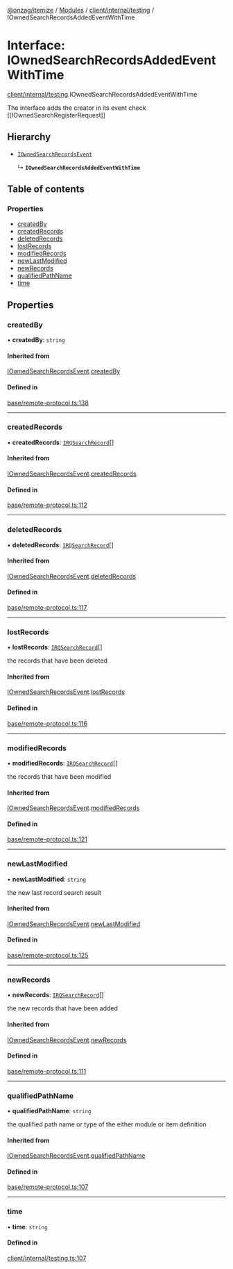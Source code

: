 [@onzag/itemize](../README.md) / [Modules](../modules.md) / [client/internal/testing](../modules/client_internal_testing.md) / IOwnedSearchRecordsAddedEventWithTime

# Interface: IOwnedSearchRecordsAddedEventWithTime

[client/internal/testing](../modules/client_internal_testing.md).IOwnedSearchRecordsAddedEventWithTime

The interface adds the creator in its event
check [[IOwnedSearchRegisterRequest]]

## Hierarchy

- [`IOwnedSearchRecordsEvent`](base_remote_protocol.IOwnedSearchRecordsEvent.md)

  ↳ **`IOwnedSearchRecordsAddedEventWithTime`**

## Table of contents

### Properties

- [createdBy](client_internal_testing.IOwnedSearchRecordsAddedEventWithTime.md#createdby)
- [createdRecords](client_internal_testing.IOwnedSearchRecordsAddedEventWithTime.md#createdrecords)
- [deletedRecords](client_internal_testing.IOwnedSearchRecordsAddedEventWithTime.md#deletedrecords)
- [lostRecords](client_internal_testing.IOwnedSearchRecordsAddedEventWithTime.md#lostrecords)
- [modifiedRecords](client_internal_testing.IOwnedSearchRecordsAddedEventWithTime.md#modifiedrecords)
- [newLastModified](client_internal_testing.IOwnedSearchRecordsAddedEventWithTime.md#newlastmodified)
- [newRecords](client_internal_testing.IOwnedSearchRecordsAddedEventWithTime.md#newrecords)
- [qualifiedPathName](client_internal_testing.IOwnedSearchRecordsAddedEventWithTime.md#qualifiedpathname)
- [time](client_internal_testing.IOwnedSearchRecordsAddedEventWithTime.md#time)

## Properties

### createdBy

• **createdBy**: `string`

#### Inherited from

[IOwnedSearchRecordsEvent](base_remote_protocol.IOwnedSearchRecordsEvent.md).[createdBy](base_remote_protocol.IOwnedSearchRecordsEvent.md#createdby)

#### Defined in

[base/remote-protocol.ts:138](https://github.com/onzag/itemize/blob/59702dd5/base/remote-protocol.ts#L138)

___

### createdRecords

• **createdRecords**: [`IRQSearchRecord`](rq_querier.IRQSearchRecord.md)[]

#### Inherited from

[IOwnedSearchRecordsEvent](base_remote_protocol.IOwnedSearchRecordsEvent.md).[createdRecords](base_remote_protocol.IOwnedSearchRecordsEvent.md#createdrecords)

#### Defined in

[base/remote-protocol.ts:112](https://github.com/onzag/itemize/blob/59702dd5/base/remote-protocol.ts#L112)

___

### deletedRecords

• **deletedRecords**: [`IRQSearchRecord`](rq_querier.IRQSearchRecord.md)[]

#### Inherited from

[IOwnedSearchRecordsEvent](base_remote_protocol.IOwnedSearchRecordsEvent.md).[deletedRecords](base_remote_protocol.IOwnedSearchRecordsEvent.md#deletedrecords)

#### Defined in

[base/remote-protocol.ts:117](https://github.com/onzag/itemize/blob/59702dd5/base/remote-protocol.ts#L117)

___

### lostRecords

• **lostRecords**: [`IRQSearchRecord`](rq_querier.IRQSearchRecord.md)[]

the records that have been deleted

#### Inherited from

[IOwnedSearchRecordsEvent](base_remote_protocol.IOwnedSearchRecordsEvent.md).[lostRecords](base_remote_protocol.IOwnedSearchRecordsEvent.md#lostrecords)

#### Defined in

[base/remote-protocol.ts:116](https://github.com/onzag/itemize/blob/59702dd5/base/remote-protocol.ts#L116)

___

### modifiedRecords

• **modifiedRecords**: [`IRQSearchRecord`](rq_querier.IRQSearchRecord.md)[]

the records that have been modified

#### Inherited from

[IOwnedSearchRecordsEvent](base_remote_protocol.IOwnedSearchRecordsEvent.md).[modifiedRecords](base_remote_protocol.IOwnedSearchRecordsEvent.md#modifiedrecords)

#### Defined in

[base/remote-protocol.ts:121](https://github.com/onzag/itemize/blob/59702dd5/base/remote-protocol.ts#L121)

___

### newLastModified

• **newLastModified**: `string`

the new last record search result

#### Inherited from

[IOwnedSearchRecordsEvent](base_remote_protocol.IOwnedSearchRecordsEvent.md).[newLastModified](base_remote_protocol.IOwnedSearchRecordsEvent.md#newlastmodified)

#### Defined in

[base/remote-protocol.ts:125](https://github.com/onzag/itemize/blob/59702dd5/base/remote-protocol.ts#L125)

___

### newRecords

• **newRecords**: [`IRQSearchRecord`](rq_querier.IRQSearchRecord.md)[]

the new records that have been added

#### Inherited from

[IOwnedSearchRecordsEvent](base_remote_protocol.IOwnedSearchRecordsEvent.md).[newRecords](base_remote_protocol.IOwnedSearchRecordsEvent.md#newrecords)

#### Defined in

[base/remote-protocol.ts:111](https://github.com/onzag/itemize/blob/59702dd5/base/remote-protocol.ts#L111)

___

### qualifiedPathName

• **qualifiedPathName**: `string`

the qualified path name or type of the either module or item definition

#### Inherited from

[IOwnedSearchRecordsEvent](base_remote_protocol.IOwnedSearchRecordsEvent.md).[qualifiedPathName](base_remote_protocol.IOwnedSearchRecordsEvent.md#qualifiedpathname)

#### Defined in

[base/remote-protocol.ts:107](https://github.com/onzag/itemize/blob/59702dd5/base/remote-protocol.ts#L107)

___

### time

• **time**: `string`

#### Defined in

[client/internal/testing.ts:107](https://github.com/onzag/itemize/blob/59702dd5/client/internal/testing.ts#L107)
